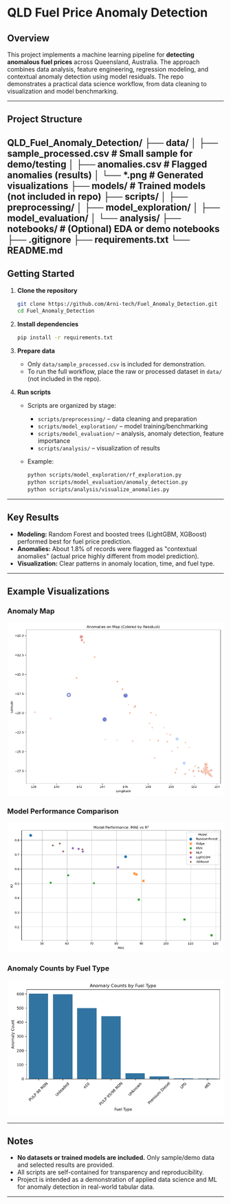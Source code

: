 # QLD Fuel Price Anomaly Detection

## Overview

This project implements a machine learning pipeline for **detecting anomalous fuel prices** across Queensland, Australia. The approach combines data analysis, feature engineering, regression modeling, and contextual anomaly detection using model residuals. The repo demonstrates a practical data science workflow, from data cleaning to visualization and model benchmarking.

---

## Project Structure

QLD_Fuel_Anomaly_Detection/
├── data/
│ ├── sample_processed.csv # Small sample for demo/testing
│ ├── anomalies.csv # Flagged anomalies (results)
│ └── *.png # Generated visualizations
├── models/ # Trained models (not included in repo)
├── scripts/
│ ├── preprocessing/
│ ├── model_exploration/
│ ├── model_evaluation/
│ └── analysis/
├── notebooks/ # (Optional) EDA or demo notebooks
├── .gitignore
├── requirements.txt
└── README.md
---

## Getting Started

1. **Clone the repository**
    ```bash
    git clone https://github.com/Arni-tech/Fuel_Anomaly_Detection.git
    cd Fuel_Anomaly_Detection
    ```

2. **Install dependencies**
    ```bash
    pip install -r requirements.txt
    ```

3. **Prepare data**
    - Only `data/sample_processed.csv` is included for demonstration.
    - To run the full workflow, place the raw or processed dataset in `data/` (not included in the repo).

4. **Run scripts**
    - Scripts are organized by stage:
        - `scripts/preprocessing/` – data cleaning and preparation
        - `scripts/model_exploration/` – model training/benchmarking
        - `scripts/model_evaluation/` – analysis, anomaly detection, feature importance
        - `scripts/analysis/` – visualization of results

    - Example:
        ```bash
        python scripts/model_exploration/rf_exploration.py
        python scripts/model_evaluation/anomaly_detection.py
        python scripts/analysis/visualize_anomalies.py
        ```

---

## Key Results

- **Modeling:** Random Forest and boosted trees (LightGBM, XGBoost) performed best for fuel price prediction.
- **Anomalies:** About 1.8% of records were flagged as "contextual anomalies" (actual price highly different from model prediction).
- **Visualization:** Clear patterns in anomaly location, time, and fuel type.

---

## Example Visualizations

### Anomaly Map
![Anomaly Map](data/anomaly_map.png)

### Model Performance Comparison
![Anomaly Time Series](data/model_comparison_mae_r2.png)

### Anomaly Counts by Fuel Type
![Anomaly Counts by Fuel Type](data/anomaly_fueltype_bar.png)

---

## Notes

- **No datasets or trained models are included.** Only sample/demo data and selected results are provided.
- All scripts are self-contained for transparency and reproducibility.
- Project is intended as a demonstration of applied data science and ML for anomaly detection in real-world tabular data.

---


